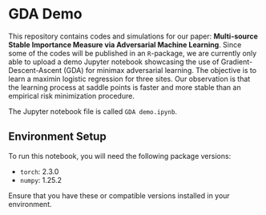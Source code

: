 # GDA Demo

This repository contains codes and simulations for our paper: **Multi-source Stable Importance Measure via Adversarial Machine Learning**. Since some of the codes will be published in an `R`-package, we are currently only able to upload a demo Jupyter notebook showcasing the use of Gradient-Descent-Ascent (GDA) for minimax adversarial learning. The objective is to learn a maximin logistic regression for three sites. Our observation is that the learning process at saddle points is faster and more stable than an empirical risk minimization procedure.

The Jupyter notebook file is called `GDA demo.ipynb`.

## Environment Setup

To run this notebook, you will need the following package versions:

- `torch`: 2.3.0
- `numpy`: 1.25.2

Ensure that you have these or compatible versions installed in your environment.
